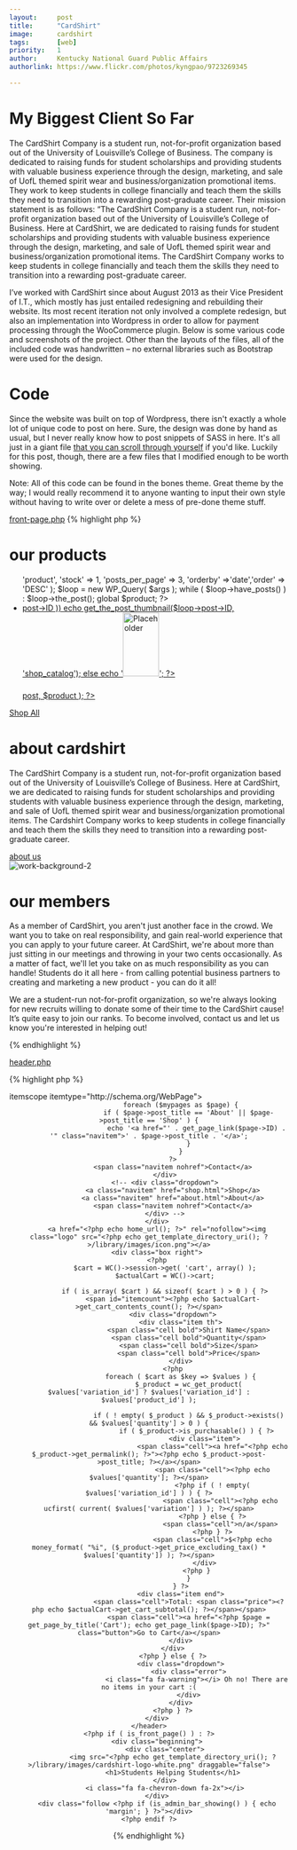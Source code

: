 ```yaml
---
layout:     post
title:      "CardShirt"
image:      cardshirt
tags:       [web]
priority:   1
author:     Kentucky National Guard Public Affairs
authorlink: https://www.flickr.com/photos/kyngpao/9723269345

---
```

# My Biggest Client So Far

The CardShirt Company is a student run, not-for-profit organization based out of the University of Louisville’s College of Business. The company is dedicated to raising funds for student scholarships and providing students with valuable business experience through the design, marketing, and sale of UofL themed spirit wear and business/organization promotional items. They work to keep students in college financially and teach them the skills they need to transition into a rewarding post-graduate career. Their mission statement is as follows: “The CardShirt Company is a student run, not-for-profit organization based out of the University of Louisville’s College of Business. Here at CardShirt, we are dedicated to raising funds for student scholarships and providing students with valuable business experience through the design, marketing, and sale of UofL themed spirit wear and business/organization promotional items. The CardShirt Company works to keep students in college financially and teach them the skills they need to transition into a rewarding post-graduate career.

I’ve worked with CardShirt since about August 2013 as their Vice President of I.T., which mostly has just entailed redesigning and rebuilding their website. Its most recent iteration not only involved a complete redesign, but also an implementation into Wordpress in order to allow for payment processing through the WooCommerce plugin. Below is some various code and screenshots of the project. Other than the layouts of the files, all of the included code was handwritten – no external libraries such as Bootstrap were used for the design.

# Code

Since the website was built on top of Wordpress, there isn't exactly a whole lot of unique code to post on here. Sure, the design was done by hand as usual, but I never really know how to post snippets of SASS in here. It's all just in a giant file [that you can scroll through yourself][css-file] if you'd like. Luckily for this post, though, there are a few files that I modified enough to be worth showing.

Note: All of this code can be found in the bones theme. Great theme by the way; I would really recommend it to anyone wanting to input their own style without having to write over or delete a mess of pre-done theme stuff.

[front-page.php][front-page]
{% highlight php %}
<?php get_header(); ?>
<div id="content">
    <div class="section store">
        <h1>our products</h1>
        <ul class="products">
            <?php
                $args = array( 'post_type' => 'product', 'stock' => 1, 'posts_per_page' => 3, 'orderby' =>'date','order' => 'DESC' );
                $loop = new WP_Query( $args );
                while ( $loop->have_posts() ) : $loop->the_post(); global $product; ?>
                        <li class="product">
                            <a id="id-<?php the_id(); ?>" href="<?php the_permalink(); ?>" title="<?php the_title(); ?>">
                                <?php if (has_post_thumbnail( $loop->post->ID )) echo get_the_post_thumbnail($loop->post->ID, 'shop_catalog'); else echo '<img src="'.woocommerce_placeholder_img_src().'" alt="Placeholder" width="65px" height="115px" />'; ?>
                                <div class="overlay">
                                    <h3><?php the_title(); ?></h3>
                                    <?php woocommerce_template_loop_add_to_cart( $loop->post, $product ); ?>
                                    <!-- <span class="price"><? //php echo $product->get_price_html(); ?></span> -->
                                </div>
                            </a>
                        </li><!-- /span3 -->
            <?php endwhile; ?>
            <?php wp_reset_query(); ?>
        </ul><!-- /row-fluid -->
        <a href="<?php $page = get_page_by_title('Shop'); echo get_page_link($page->ID); ?>" class="more">Shop All</a>
    </div>
    <div id="hero" class="section hero">
        <div class="wrap">
            <h1>about cardshirt</h1>
            <p>
                The CardShirt Company is a student run, not-for-profit organization based out of the University of Louisville’s College of Business. Here at CardShirt, we are dedicated to raising funds for student scholarships and providing students with valuable business experience through the design, marketing, and sale of UofL themed spirit wear and business/organization promotional items. The Cardshirt Company works to keep students in college financially and teach them the skills they need to transition into a rewarding post-graduate career.
            </p>
            <a class="button" href="<?php echo the_permalink() . '/about/'?>">about us</a>
        </div>
    </div>
    <div class="section content dark">
        <img src="<?php echo get_template_directory_uri(); ?>/library/images/work-background-2.jpg" alt="work-background-2" />
        <div class="wrap">
            <h1>our members</h1>
            <p>
                As a member of CardShirt, you aren't just another face in the crowd. We want you to take on real responsibility, and gain real-world experience that you can apply to your future career. At CardShirt, we're about more than just sitting in our meetings and throwing in your two cents occasionally. As a matter of fact, we'll let you take on as much responsibility as you can handle! Students do it all here - from calling potential business partners to creating and marketing a new product - you can do it all!
            </p>
            <p>
                We are a student-run not-for-profit organization, so we're always looking for new recruits willing to donate some of their time to the CardShirt cause! It’s quite easy to join our ranks. To become involved, <span class="nohref">contact us</span> and let us know you're interested in helping out!
            </p>
        </div>
    </div>
</div>
<?php get_footer(); ?>
{% endhighlight %}

[header.php][header]

{% highlight php %}
<body <?php body_class(); ?> itemscope itemtype="http://schema.org/WebPage">
    <header class="header<?php if ( is_front_page() ) { echo ' static special'; } if ( is_admin_bar_showing() ) { echo ' bump'; } ?>" role="banner" itemscope itemtype="http://schema.org/WPHeader">
        <div class="box left">
            <div class="dropdown">
                <?php
                    $mypages = get_pages();

                    foreach ($mypages as $page) {
                        if ( $page->post_title == 'About' || $page->post_title == 'Shop' ) {
                            echo '<a href="' . get_page_link($page->ID) . '" class="navitem">' . $page->post_title . '</a>';
                        }
                    }
                ?>
                <span class="navitem nohref">Contact</a>
            </div>
            <!-- <div class="dropdown">
                <a class="navitem" href="shop.html">Shop</a>
                <a class="navitem" href="about.html">About</a>
                <span class="navitem nohref">Contact</a>
            </div> -->
        </div>
        <a href="<?php echo home_url(); ?>" rel="nofollow"><img class="logo" src="<?php echo get_template_directory_uri(); ?>/library/images/icon.png"></a>
        <div class="box right">
        <?php
            $cart = WC()->session->get( 'cart', array() );
            $actualCart = WC()->cart;

            if ( is_array( $cart ) && sizeof( $cart ) > 0 ) { ?>
                <span id="itemcount"><?php echo $actualCart->get_cart_contents_count(); ?></span>
                <div class="dropdown">
                    <div class="item th">
                        <span class="cell bold">Shirt Name</span>
                        <span class="cell bold">Quantity</span>
                        <span class="cell bold">Size</span>
                        <span class="cell bold">Price</span>
                    </div>
                <?php
                    foreach ( $cart as $key => $values ) {
                        $_product = wc_get_product( $values['variation_id'] ? $values['variation_id'] : $values['product_id'] );

                        if ( ! empty( $_product ) && $_product->exists() && $values['quantity'] > 0 ) {
                            if ( $_product->is_purchasable() ) { ?>
                                <div class="item">
                                    <span class="cell"><a href="<?php echo $_product->get_permalink(); ?>"><?php echo $_product->post->post_title; ?></a></span>
                                    <span class="cell"><?php echo $values['quantity']; ?></span>
                                    <?php if ( ! empty( $values['variation_id'] ) ) { ?>
                                        <span class="cell"><?php echo ucfirst( current( $values['variation'] ) ); ?></span>
                                    <?php } else { ?>
                                        <span class="cell">n/a</span>
                                    <?php } ?>
                                    <span class="cell">$<?php echo money_format( "%i", ($_product->get_price_excluding_tax() * $values['quantity']) ); ?></span>
                                </div>
                            <?php }
                        }
                    } ?>
                    <div class="item end">
                        <span class="cell">Total: <span class="price"><?php echo $actualCart->get_cart_subtotal(); ?></span></span>
                        <span class="cell"><a href="<?php $page = get_page_by_title('Cart'); echo get_page_link($page->ID); ?>" class="button">Go to Cart</a></span>
                    </div>
                </div>
                <?php } else { ?>
                    <div class="dropdown">
                        <div class="error">
                            <i class="fa fa-warning"></i> Oh no! There are no items in your cart :(
                        </div>
                    </div>
                <?php } ?>
        </div>
    </header>
    <?php if ( is_front_page() ) : ?>
        <div class="beginning">
            <div class="center">
                <img src="<?php echo get_template_directory_uri(); ?>/library/images/cardshirt-logo-white.png" draggable="false">
                <h1>Students Helping Students</h1>
            </div>
            <i class="fa fa-chevron-down fa-2x"></i>
        </div>
        <div class="follow <?php if (is_admin_bar_showing() ) { echo 'margin'; } ?>"></div>
    <?php endif ?>
{% endhighlight %}

[css-file]:     #
[front-page]:   #
[header]:       #